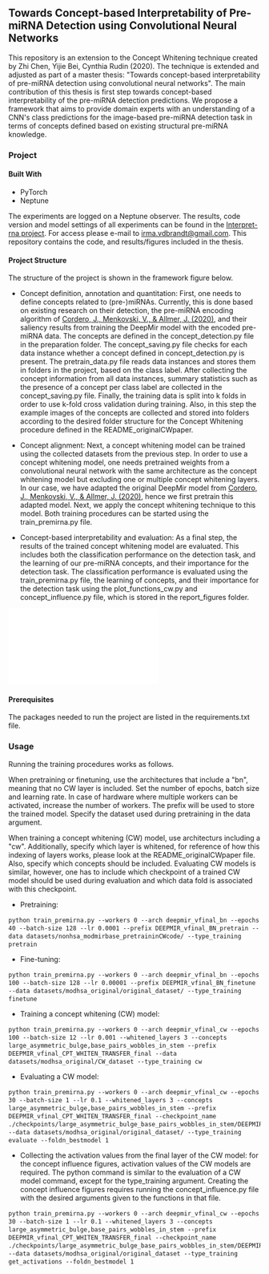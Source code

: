 ## Towards Concept-based Interpretability of Pre-miRNA Detection using Convolutional Neural Networks

This repository is an extension to the Concept Whitening technique created by Zhi Chen, Yijie Bei, Cynthia Rudin (2020). 
The technique is extended and adjusted as part of a master thesis: "Towards concept-based interpretability of pre-miRNA 
detection using convolutional neural networks". The main contribution of this thesis is first step towards concept-based interpretability of the
pre-miRNA detection predictions. We propose a framework that aims to provide domain experts
with an understanding of a CNN's class predictions for the image-based pre-miRNA detection
task in terms of concepts defined based on existing structural pre-miRNA knowledge.

### Project

#### Built With

- PyTorch
- Neptune

The experiments are logged on a Neptune observer. The results, code version and model settings of all experiments can be 
found in the [Interpret-rna project](https://app.neptune.ai/irmavdbrandt/Interpret-rna/experiments?split=tbl&dash=charts&viewId=standard-view). For 
access please e-mail to irma.vdbrandt@gmail.com. This repository contains the code, and results/figures included in the 
thesis.

#### Project Structure
The structure of the project is shown in the framework figure below. 

- Concept definition, annotation and quantitation: First, one needs to define concepts related to 
(pre-)miRNAs. Currently, this is done based on existing research on their detection, the pre-miRNA encoding algorithm of 
[Cordero, J., Menkovski, V., & Allmer, J. (2020)](https://www.biorxiv.org/content/10.1101/840579v2.abstract), and 
their saliency results from training the DeepMir model with the encoded pre-miRNA data. The concepts are defined
in the concept_detection.py file in the preparation folder. The concept_saving.py file checks for each data instance
whether a concept defined in concept_detection.py is present. The pretrain_data.py file reads data instances and stores
them in folders in the project, based on the class label. After collecting the concept information from all data
  instances, summary statistics such as the presence of a concept per class label are collected in the concept_saving.py
  file. Finally, the training data is split into k folds in order to use k-fold cross validation during training. Also,
  in this step the example images of the concepts are collected and stored into folders according to the desired
  folder structure for the Concept Whitening procedure defined in the README_originalCWpaper. 
  
- Concept alignment: Next, a concept whitening model can be trained using the collected datasets from the previous step.
In order to use a concept whitening model, one needs pretrained weights from a convolutional neural network with the same 
  architecture as the concept whitening model but excluding one or multiple concept whitening layers. In our case, we have 
  adapted the original DeepMir model from [Cordero, J., Menkovski, V., & Allmer, J. (2020)](https://www.biorxiv.org/content/10.1101/840579v2.abstract),
  hence we first pretrain this adapted model. Next, we apply the concept whitening technique to this model. Both training
  procedures can be started using the train_premirna.py file.


- Concept-based interpretability and evaluation: As a final step, the results of the trained concept whitening model
are evaluated. This includes both the classification performance on the detection task, and the learning of our
  pre-miRNA concepts, and their importance for the detection task. The classification performance is evaluated using the 
  train_premirna.py file, the learning of concepts, and their importance for the detection task using the plot_functions_cw.py
  and concept_influence.py file, which is stored in the report_figures folder. 

![CW_framework.pdf](CW_framework.pdf)


#### Prerequisites
The packages needed to run the project are listed in the requirements.txt file.


### Usage
Running the training procedures works as follows.

When pretraining or finetuning, use the architectures that include a "bn", meaning that no CW layer is included. Set the number of epochs,
  batch size and learning rate. In case of hardware where multiple workers can be activated, increase the number of workers.
  The prefix will be used to store the trained model. Specify the dataset used during pretraining in the data argument.

When training a concept whitening (CW) model, use architecturs including a "cw". Additionally, specify which layer is whitened,
for reference of how this indexing of layers works, please look at the README_originalCWpaper file. Also, specify
which concepts should be included. Evaluating CW models is similar, however, one has to include which checkpoint of a trained CW
model should be used during evaluation and which data fold is associated with this checkpoint. 


- Pretraining:
````
python train_premirna.py --workers 0 --arch deepmir_vfinal_bn --epochs 40 --batch-size 128 --lr 0.0001 --prefix DEEPMIR_vfinal_BN_pretrain --data datasets/nonhsa_modmirbase_pretraininCWcode/ --type_training pretrain
````

- Fine-tuning:
````
python train_premirna.py --workers 0 --arch deepmir_vfinal_bn --epochs 100 --batch-size 128 --lr 0.00001 --prefix DEEPMIR_vfinal_BN_finetune --data datasets/modhsa_original/original_dataset/ --type_training finetune

````

- Training a concept whitening (CW) model:
````
python train_premirna.py --workers 0 --arch deepmir_vfinal_cw --epochs 100 --batch-size 12 --lr 0.001 --whitened_layers 3 --concepts large_asymmetric_bulge,base_pairs_wobbles_in_stem --prefix DEEPMIR_vfinal_CPT_WHITEN_TRANSFER_final --data datasets/modhsa_original/CW_dataset --type_training cw
````

- Evaluating a CW model:
````
python train_premirna.py --workers 0 --arch deepmir_vfinal_cw --epochs 30 --batch-size 1 --lr 0.1 --whitened_layers 3 --concepts large_asymmetric_bulge,base_pairs_wobbles_in_stem --prefix DEEPMIR_vfinal_CPT_WHITEN_TRANSFER_final --checkpoint_name ./checkpoints/large_asymmetric_bulge_base_pairs_wobbles_in_stem/DEEPMIR_vfinal_CPT_WHITEN_TRANSFER_final_3_foldn1_model_best.pth.tar --data datasets/modhsa_original/original_dataset/ --type_training evaluate --foldn_bestmodel 1
````

- Collecting the activation values from the final layer of the CW model: for the concept influence figures, activation 
  values of the CW models are required. The python command is similar to the evaluation of a CW model command, except for
  the type_training argument. Creating the concept influence figures requires running the concept_influence.py file with
  the desired arguments given to the functions in that file. 

````
python train_premirna.py --workers 0 --arch deepmir_vfinal_cw --epochs 30 --batch-size 1 --lr 0.1 --whitened_layers 3 --concepts large_asymmetric_bulge,base_pairs_wobbles_in_stem --prefix DEEPMIR_vfinal_CPT_WHITEN_TRANSFER_final --checkpoint_name ./checkpoints/large_asymmetric_bulge_base_pairs_wobbles_in_stem/DEEPMIR_vfinal_CPT_WHITEN_TRANSFER_final_3_foldn1_model_best.pth.tar --data datasets/modhsa_original/original_dataset --type_training get_activations --foldn_bestmodel 1
````
